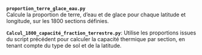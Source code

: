 **`proportion_terre_glace_eau.py`**  
Calcule la proportion de terre, d’eau et de glace pour chaque latitude et longitude, sur les 1800 sections définies.

**`Calcul_1800_capacité_fraction_terrestre.py`**: Utilise les proportions issues du script précédent pour calculer la capacité thermique par section, en tenant compte du type de sol et de la latitude.

